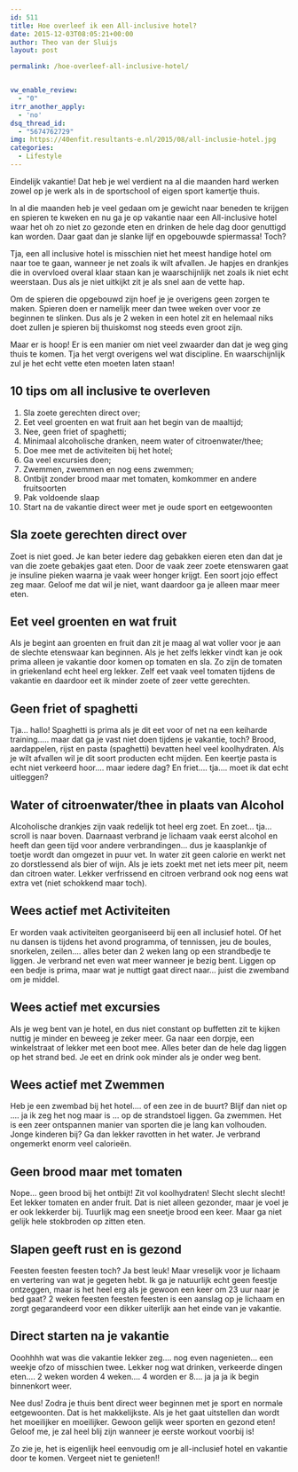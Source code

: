 ```yaml
---
id: 511
title: Hoe overleef ik een All-inclusive hotel?
date: 2015-12-03T08:05:21+00:00
author: Theo van der Sluijs
layout: post

permalink: /hoe-overleef-all-inclusive-hotel/


vw_enable_review:
  - "0"
itrr_another_apply:
  - 'no'
dsq_thread_id:
  - "5674762729"
img: https://40enfit.resultants-e.nl/2015/08/all-inclusie-hotel.jpg
categories:
  - Lifestyle
---
```

Eindelijk vakantie! Dat heb je wel verdient na al die maanden hard werken zowel op je werk als in de sportschool of eigen sport kamertje thuis.

In al die maanden heb je veel gedaan om je gewicht naar beneden te krijgen en spieren te kweken en nu ga je op vakantie naar een All-inclusive hotel waar het oh zo niet zo gezonde eten en drinken de hele dag door genuttigd kan worden. Daar gaat dan je slanke lijf en opgebouwde spiermassa! Toch?<!--more-->

Tja, een all inclusive hotel is misschien niet het meest handige hotel om naar toe te gaan, wanneer je net zoals ik wilt afvallen. Je hapjes en drankjes die in overvloed overal klaar staan kan je waarschijnlijk net zoals ik niet echt weerstaan. Dus als je niet uitkijkt zit je als snel aan de vette hap.

Om de spieren die opgebouwd zijn hoef je je overigens geen zorgen te maken. Spieren doen er namelijk meer dan twee weken over voor ze beginnen te slinken. Dus als je 2 weken in een hotel zit en helemaal niks doet zullen je spieren bij thuiskomst nog steeds even groot zijn.

Maar er is hoop! Er is een manier om niet veel zwaarder dan dat je weg ging thuis te komen. Tja het vergt overigens wel wat discipline. En waarschijnlijk zul je het echt vette eten moeten laten staan!

## 10 tips om all inclusive te overleven

  1. Sla zoete gerechten direct over;
  2. Eet veel groenten en wat fruit aan het begin van de maaltijd;
  3. Nee, geen friet of spaghetti;
  4. Minimaal alcoholische dranken, neem water of citroenwater/thee;
  5. Doe mee met de activiteiten bij het hotel;
  6. Ga veel excursies doen;
  7. Zwemmen, zwemmen en nog eens zwemmen;
  8. Ontbijt zonder brood maar met tomaten, komkommer en andere fruitsoorten
  9. Pak voldoende slaap
 10. Start na de vakantie direct weer met je oude sport en eetgewoonten

## Sla zoete gerechten direct over

Zoet is niet goed. Je kan beter iedere dag gebakken eieren eten dan dat je van die zoete gebakjes gaat eten. Door de vaak zeer zoete etenswaren gaat je insuline pieken waarna je vaak weer honger krijgt. Een soort jojo effect zeg maar. Geloof me dat wil je niet, want daardoor ga je alleen maar meer eten.

## Eet veel groenten en wat fruit

Als je begint aan groenten en fruit dan zit je maag al wat voller voor je aan de slechte etenswaar kan beginnen. Als je het zelfs lekker vindt kan je ook prima alleen je vakantie door komen op tomaten en sla. Zo zijn de tomaten in griekenland echt heel erg lekker. Zelf eet vaak veel tomaten tijdens de vakantie en daardoor eet ik minder zoete of zeer vette gerechten.

## Geen friet of spaghetti

Tja&#8230; hallo! Spaghetti is prima als je dit eet voor of net na een keiharde training&#8230;.. maar dat ga je vast niet doen tijdens je vakantie, toch? Brood, aardappelen, rijst en pasta (spaghetti) bevatten heel veel koolhydraten. Als je wilt afvallen wil je dit soort producten echt mijden. Een keertje pasta is echt niet verkeerd hoor&#8230;. maar iedere dag? En friet&#8230;. tja&#8230;. moet ik dat echt uitleggen?

## Water of citroenwater/thee in plaats van Alcohol

Alcoholische drankjes zijn vaak redelijk tot heel erg zoet. En zoet&#8230; tja&#8230; scroll is naar boven. Daarnaast verbrand je lichaam vaak eerst alcohol en heeft dan geen tijd voor andere verbrandingen&#8230; dus je kaasplankje of toetje wordt dan omgezet in puur vet. In water zit geen calorie en werkt net zo dorstlessend als bier of wijn. Als je iets zoekt met net iets meer pit, neem dan citroen water. Lekker verfrissend en citroen verbrand ook nog eens wat extra vet (niet schokkend maar toch).

## Wees actief met Activiteiten

Er worden vaak activiteiten georganiseerd bij een all inclusief hotel. Of het nu dansen is tijdens het avond programma, of tennissen, jeu de boules, snorkelen, zeilen&#8230;. alles beter dan 2 weken lang op een strandbedje te liggen. Je verbrand net even wat meer wanneer je bezig bent. Liggen op een bedje is prima, maar wat je nuttigt gaat direct naar&#8230; juist die zwemband om je middel.

## Wees actief met excursies

Als je weg bent van je hotel, en dus niet constant op buffetten zit te kijken nuttig je minder en beweeg je zeker meer. Ga naar een dorpje, een winkelstraat of lekker met een boot mee. Alles beter dan de hele dag liggen op het strand bed. Je eet en drink ook minder als je onder weg bent.

## Wees actief met Zwemmen

Heb je een zwembad bij het hotel&#8230;. of een zee in de buurt? Blijf dan niet op &#8230;. ja ik zeg het nog maar is &#8230; op de strandstoel liggen. Ga zwemmen. Het is een zeer ontspannen manier van sporten die je lang kan volhouden. Jonge kinderen bij? Ga dan lekker ravotten in het water. Je verbrand ongemerkt enorm veel calorieën.

## Geen brood maar met tomaten

Nope&#8230; geen brood bij het ontbijt! Zit vol koolhydraten! Slecht slecht slecht! Eet lekker tomaten en ander fruit. Dat is niet alleen gezonder, maar je voel je er ook lekkerder bij. Tuurlijk mag een sneetje brood een keer. Maar ga niet gelijk hele stokbroden op zitten eten.

## Slapen geeft rust en is gezond

Feesten feesten feesten toch? Ja best leuk! Maar vreselijk voor je lichaam en vertering van wat je gegeten hebt. Ik ga je natuurlijk echt geen feestje ontzeggen, maar is het heel erg als je gewoon een keer om 23 uur naar je bed gaat? 2 weken feesten feesten feesten is een aanslag op je lichaam en zorgt gegarandeerd voor een dikker uiterlijk aan het einde van je vakantie.

## Direct starten na je vakantie

Ooohhhh wat was die vakantie lekker zeg&#8230;. nog even nagenieten&#8230; een weekje ofzo of misschien twee. Lekker nog wat drinken, verkeerde dingen eten&#8230;. 2 weken worden 4 weken&#8230;. 4 worden er 8&#8230;. ja ja ja ik begin binnenkort weer.

Nee dus! Zodra je thuis bent direct weer beginnen met je sport en normale eetgewoonten. Dat is het makkelijkste. Als je het gaat uitstellen dan wordt het moeilijker en moeilijker. Gewoon gelijk weer sporten en gezond eten! Geloof me, je zal heel blij zijn wanneer je eerste workout voorbij is!

Zo zie je, het is eigenlijk heel eenvoudig om je all-inclusief hotel en vakantie door te komen. Vergeet niet te genieten!!